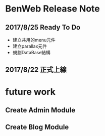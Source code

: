 # BenWeb Release Note
## 2017/8/25 Ready To Do
* 建立共用的menu元件
* 建立parallax元件
* 規劃DataBase結構
## 2017/8/22 正式上線

# future work
## Create Admin Module
## Create Blog Module
